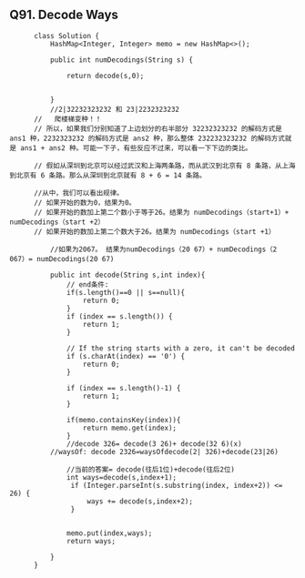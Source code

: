 ## Q91. Decode Ways
          
          
          
          
          class Solution {
              HashMap<Integer, Integer> memo = new HashMap<>();

              public int numDecodings(String s) {

                  return decode(s,0);


              }
              //2|32232323232 和 23|2232323232
          //   爬楼梯变种！！
          // 所以，如果我们分别知道了上边划分的右半部分 32232323232 的解码方式是 ans1 种，2232323232 的解码方式是 ans2 种，那么整体 232232323232 的解码方式就是 ans1 + ans2 种。可能一下子，有些反应不过来，可以看一下下边的类比。

          // 假如从深圳到北京可以经过武汉和上海两条路，而从武汉到北京有 8 条路，从上海到北京有 6 条路。那么从深圳到北京就有 8 + 6 = 14 条路。

          //从中，我们可以看出规律。
          // 如果开始的数为0，结果为0。
          // 如果开始的数加上第二个数小于等于26。结果为 numDecodings（start+1）+ numDecodings（start +2）
          // 如果开始的数加上第二个数大于26。结果为 numDecodings（start +1）

              //如果为2067。 结果为numDecodings（20 67）+ numDecodings（2 067）= numDecodings(20 67)

              public int decode(String s,int index){
                  // end条件:
                  if(s.length()==0 || s==null){
                      return 0;
                  }
                  if (index == s.length()) {
                      return 1;
                  }

                  // If the string starts with a zero, it can't be decoded
                  if (s.charAt(index) == '0') {
                      return 0;
                  }

                  if (index == s.length()-1) {
                      return 1;
                  }

                  if(memo.containsKey(index)){
                      return memo.get(index);
                  }
                  //decode 326= decode(3 26)+ decode(32 6)(x)
              //waysOf: decode 2326=waysOfdecode(2| 326)+decode(23|26)

                  //当前的答案= decode(往后1位)+decode(往后2位)
                  int ways=decode(s,index+1);
                   if (Integer.parseInt(s.substring(index, index+2)) <= 26) {
                       ways += decode(s,index+2);
                   }


                  memo.put(index,ways);
                  return ways;

              }
          }
